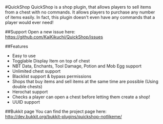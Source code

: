 #QuickShop
QuickShop is a shop plugin, that allows players to sell items from a chest with no commands.  It allows players to purchase any number of items easily.  In fact, this plugin doesn't even have any commands that a player would ever need!

##Support
Open a new issue here: https://github.com/KaiKikuchi/QuickShop/issues

##Features
- Easy to use
- Togglable Display Item on top of chest
- NBT Data, Enchants, Tool Damage, Potion and Mob Egg support
- Unlimited chest support
- Blacklist support & bypass permissions
- Shops that buy items and sell items at the same time are possible (Using double chests)
- Herochat support
- Checks a player can open a chest before letting them create a shop!
- UUID support

##Bukkit page
You can find the project page here: http://dev.bukkit.org/bukkit-plugins/quickshop-notlikeme/